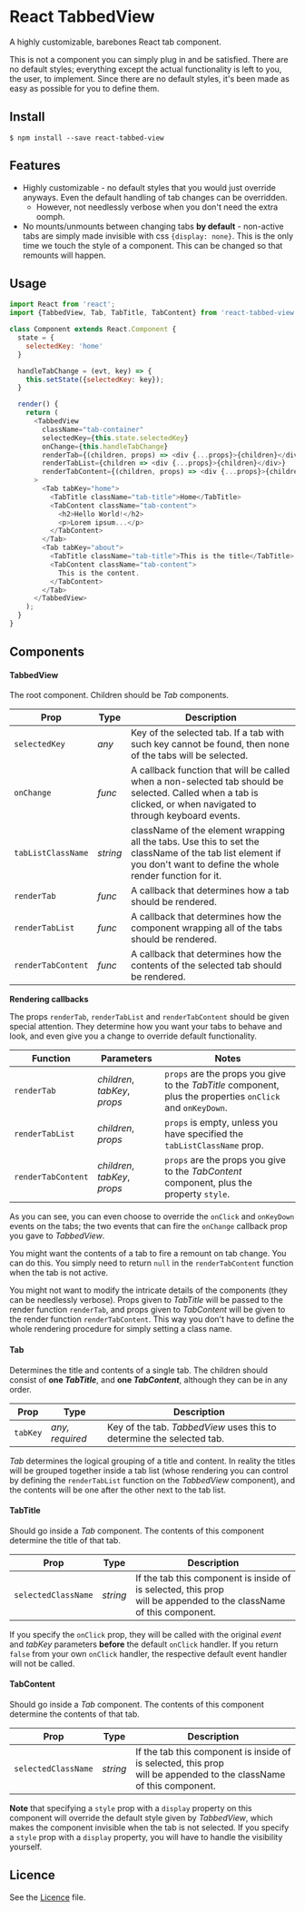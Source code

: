 # React TabbedView

A highly customizable, barebones React tab component.

This is not a component you can simply plug in and be satisfied. There are
no default styles; everything except the actual functionality is left to you,
the user, to implement. Since there are no default styles, it's been made
as easy as possible for you to define them.

## Install

```
$ npm install --save react-tabbed-view
```

## Features

* Highly customizable - no default styles that you would just override anyways.
Even the default handling of tab changes can be overridden.
    * However, not needlessly verbose when you don't need the extra oomph.
* No mounts/unmounts between changing tabs **by default** - non-active tabs are simply
made invisible with css `{display: none}`. This is the only time we touch the style
of a component. This can be changed so that remounts will happen.

## Usage

```js
import React from 'react';
import {TabbedView, Tab, TabTitle, TabContent} from 'react-tabbed-view';

class Component extends React.Component {
  state = {
    selectedKey: 'home'
  }

  handleTabChange = (evt, key) => {
    this.setState({selectedKey: key});
  }

  render() {
    return (
      <TabbedView 
        className="tab-container"
        selectedKey={this.state.selectedKey} 
        onChange={this.handleTabChange}
        renderTab={(children, props) => <div {...props}>{children}</div>}
        renderTabList={children => <div {...props}>{children}</div>}
        renderTabContent={(children, props) => <div {...props}>{children}</div>}
      >
        <Tab tabKey="home">
          <TabTitle className="tab-title">Home</TabTitle>
          <TabContent className="tab-content">
            <h2>Hello World!</h2>
            <p>Lorem ipsum...</p>
          </TabContent>
        </Tab>
        <Tab tabKey="about">
          <TabTitle className="tab-title">This is the title</TabTitle>
          <TabContent className="tab-content">
            This is the content.
          </TabContent>
        </Tab>
      </TabbedView>
    );
  }
}
```

## Components

#### TabbedView

The root component. Children should be *Tab* components.

**Prop**|**Type**|**Description**
--------|--------|---------------
`selectedKey`|*any*|Key of the selected tab. If a tab with such key cannot be found, then none of the tabs will be selected.
`onChange`|*func*|A callback function that will be called when a non-selected tab should be selected. Called when a tab is clicked, or when navigated to through keyboard events.
`tabListClassName`|*string*|className of the element wrapping all the tabs. Use this to set the className of the tab list element if you don't want to define the whole render function for it.
`renderTab`|*func*|A callback that determines how a tab should be rendered.
`renderTabList`|*func*|A callback that determines how the component wrapping all of the tabs should be rendered.
`renderTabContent`|*func*|A callback that determines how the contents of the selected tab should be rendered.

**Rendering callbacks**

The props `renderTab`, `renderTabList` and `renderTabContent` should be given
special attention. They determine how you want your tabs to behave and look,
and even give you a change to override default functionality.

**Function**|**Parameters**|**Notes**
------------|--------------|---------
`renderTab`|*children*, *tabKey*, *props*|`props` are the props you give to the *TabTitle* component, plus the properties `onClick` and `onKeyDown`.
`renderTabList`|*children*, *props*|`props` is empty, unless you have specified the `tabListClassName` prop.| 
`renderTabContent`|*children*, *tabKey*, *props*|`props` are the props you give to the *TabContent* component, plus the property `style`.

As you can see, you can even choose to override the `onClick` and `onKeyDown` events
on the tabs; the two events that can fire the `onChange` callback prop you gave to
*TabbedView*.

You might want the contents of a tab to fire a remount on tab change. You can do this.
You simply need to return `null` in the `renderTabContent` function when the tab is not active.

You might not want to modify the intricate details of the components (they can be
needlessly verbose). Props given to *TabTitle* will be passed to the render function
`renderTab`, and props given to *TabContent* will be given to the render function
`renderTabContent`. This way you don't have to define the whole rendering procedure
for simply setting a class name.

#### Tab

Determines the title and contents of a single tab. The children should consist of
**one *TabTitle***, and **one *TabContent***, although they can be in any order.

**Prop**|**Type**|**Description**
--------|--------|---------------
`tabKey`|*any, required*|Key of the tab. *TabbedView* uses this to determine the selected tab.

*Tab* determines the logical grouping of a title and content. In reality
the titles will be grouped together inside a tab list (whose rendering you can
control by defining the `renderTabList` function on the *TabbedView* component),
and the contents will be one after the other next to the tab list.

#### TabTitle

Should go inside a *Tab* component.
The contents of this component determine the title of that tab.

**Prop**|**Type**|**Description**
--------|--------|---------------
`selectedClassName`|*string*|If the tab this component is inside of is selected, this prop<br>will be appended to the className of this component.

If you specify the `onClick` prop, they will be called with the original *event* 
and *tabKey* parameters **before** the default `onClick` handler. If you return 
`false` from your own `onClick` handler, the respective default event handler 
will not be called.

#### TabContent

Should go inside a *Tab* component.
The contents of this component determine the contents of that tab.

**Prop**|**Type**|**Description**
--------|--------|---------------
`selectedClassName`|*string*|If the tab this component is inside of is selected, this prop<br>will be appended to the className of this component.

**Note** that specifying a `style` prop with a `display` property on this component 
will override the default style given by *TabbedView*, which makes the component
invisible when the tab is not selected. If you specify a `style` prop with 
a `display` property, you will have to handle the visibility yourself.

## Licence

See the [Licence](LICENCE) file.
